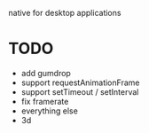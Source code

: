 native <canvas> for desktop applications

# TODO

* add gumdrop
* support requestAnimationFrame
* support setTimeout / setInterval
* fix framerate
* everything else
* 3d
